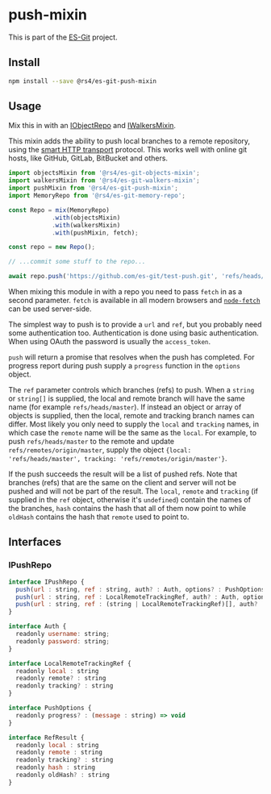 # push-mixin

This is part of the [ES-Git](https://github.com/es-git/es-git) project.

## Install

```bash
npm install --save @rs4/es-git-push-mixin
```

## Usage

Mix this in with an [IObjectRepo](https://www.npmjs.com/package/@rs4/es-git-object-mixin#IObjectRepo) and [IWalkersMixin](https://www.npmjs.com/package/@rs4/es-git-walkers-mixin#IWalkersMixin).

This mixin adds the ability to push local branches to a remote repository, using the [smart HTTP transport](https://git-scm.com/blog/2010/03/04/smart-http.html) protocol. This works well with online git hosts, like GitHub, GitLab, BitBucket and others.

```js
import objectsMixin from '@rs4/es-git-objects-mixin';
import walkersMixin from '@rs4/es-git-walkers-mixin';
import pushMixin from '@rs4/es-git-push-mixin';
import MemoryRepo from '@rs4/es-git-memory-repo';

const Repo = mix(MemoryRepo)
            .with(objectsMixin)
            .with(walkersMixin)
            .with(pushMixin, fetch);

const repo = new Repo();

// ...commit some stuff to the repo...

await repo.push('https://github.com/es-git/test-push.git', 'refs/heads/master', {username, password});
```

When mixing this module in with a repo you need to pass `fetch` in as a second parameter. `fetch` is available in all modern browsers and [`node-fetch`](https://www.npmjs.com/package/node-fetch) can be used server-side.

The simplest way to push is to provide a `url` and `ref`, but you probably need some authentication too. Authentication is done using basic authentication. When using OAuth the password is usually the `access_token`.

`push` will return a promise that resolves when the push has completed. For progress report during push supply a `progress` function in the `options` object.

The `ref` parameter controls which branches (refs) to push. When a `string` or `string[]` is supplied, the local and remote branch will have the same name (for example `refs/heads/master`). If instead an object or array of objects is supplied, then the local, remote and tracking branch names can differ. Most likely you only need to supply the `local` and `tracking` names, in which case the `remote` name will be the same as the `local`. For example, to push `refs/heads/master` to the remote and update `refs/remotes/origin/master`, supply the object `{local: 'refs/heads/master', tracking: 'refs/remotes/origin/master'}`.

If the push succeeds the result will be a list of pushed refs. Note that branches (refs) that are the same on the client and server will not be pushed and will not be part of the result. The `local`, `remote` and `tracking` (if supplied in the `ref` object, otherwise it's `undefined`) contain the names of the branches, `hash` contains the hash that all of them now point to while `oldHash` contains the hash that `remote` used to point to.

## Interfaces


### IPushRepo

```js
interface IPushRepo {
  push(url : string, ref : string, auth? : Auth, options? : PushOptions) : Promise<RefResult[]>
  push(url : string, ref : LocalRemoteTrackingRef, auth? : Auth, options? : PushOptions) : Promise<RefResult[]>
  push(url : string, ref : (string | LocalRemoteTrackingRef)[], auth? : Auth, options? : PushOptions) : Promise<RefResult[]>
}

interface Auth {
  readonly username: string;
  readonly password: string;
}

interface LocalRemoteTrackingRef {
  readonly local : string
  readonly remote? : string
  readonly tracking? : string
}

interface PushOptions {
  readonly progress? : (message : string) => void
}

interface RefResult {
  readonly local : string
  readonly remote : string
  readonly tracking? : string
  readonly hash : string
  readonly oldHash? : string
}
```